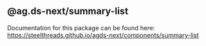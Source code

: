 ## @ag.ds-next/summary-list

Documentation for this package can be found here: https://steelthreads.github.io/agds-next/components/summary-list
